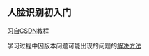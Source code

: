 ## 人脸识别初入门

[习自CSDN教程](https://www.bilibili.com/video/av35087157)

学习过程中因版本问题可能出现的问题的[解决方法](https://blog.csdn.net/try17875864815/article/details/105293029)
